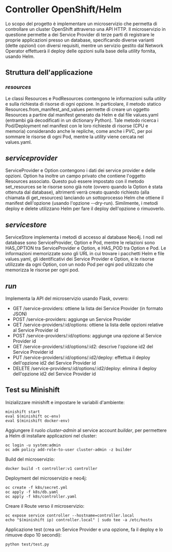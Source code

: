 # Controller OpenShift/Helm

Lo scopo del progetto è implementare un microservizio che permetta di controllare un cluster OpenShift attraverso una API HTTP.
Il microservizio in questione permette a dei Service Provider di terze parti di registrare le proprie applicazioni presso un database,
specificando diverse varianti (dette _opzioni_) con diversi requisiti,
mentre un servizio gestito dal Network Operator effettuerà il deploy delle opzioni sulla base della _utility_ fornita, usando Helm.

## Struttura dell'applicazione

### _resources_

Le classi Resources e PodResources contengono le informazioni sulla _utility_ e sulla richiesta di risorse di ogni opzione.
In particolare, il metodo statico Resources.from_manifest_and_values permette di creare un oggetto Resources a partire dal manifest
generato da Helm e dal file values.yaml (entrambi già decodificati in un dictionary Python). Tale metodo ricerca i Pod/Deployment nel manifest
con le loro richieste di risorse (CPU e memoria) considerando anche le repliche, come anche i PVC, per poi sommare le risorse di ogni
Pod, mentre la _utility_ viene cercata nel values.yaml.

## _serviceprovider_

ServiceProvider e Option contengono i dati dei service provider e delle opzioni. Option ha inoltre un campo privato che contiene l'oggetto
Resources associato. Questo può essere impostato con il metodo set_resources se le risorse sono già note (ovvero quando la Option è stata
ottenuta dal database), altrimenti verrà creato quando richiesto (alla chiamata di get_resources) lanciando un sottoprocesso Helm che
ottiene il manifest dell'opzione (usando l'opzione --dry-run). Similmente, i metodi deploy e delete utilizzano Helm per fare il deploy
dell'opzione o rimuoverlo.

## _servicestore_

ServiceStore implementa i metodi di accesso al database Neo4j. I nodi nel database sono ServiceProvider, Option e Pod, mentre le relazioni
sono HAS_OPTION tra ServiceProvider e Option, e HAS_POD tra Option e Pod. Le informazioni memorizzate sono gli URL in cui trovare i pacchetti
Helm e file values.yaml, gli identificativi dei Service Provider e Option, e le risorse utilizzate da ogni Option, con un nodo Pod per ogni
pod utilizzato che memorizza le risorse per ogni pod.

## _run_

Implementa la API del microservizio usando Flask, ovvero:
* GET /service-providers: ottiene la lista dei Service Provider (in formato JSON)
* POST /service-providers: aggiunge un Service Provider
* GET /service-providers/:id/options: ottiene la lista delle opzioni relative al Service Provider id
* POST /service-providers/:id/options: aggiunge una opzione al Service Provider id
* GET /service-providers/:id/options/:id2: descrive l'opzione id2 del Service Provider id
* PUT /service-providers/:id/options/:id2/deploy: effettua il deploy dell'opzione id2 del Service Provider id
* DELETE /service-providers/:id/options/:id2/deploy: elimina il deploy dell'opzione id2 del Service Provider id

## Test su Minishift
Inizializzare minishift e impostare le variabili d'ambiente:

    minishift start
    eval $(minishift oc-env)
    eval $(minishift docker-env)
  
Aggiungere il ruolo _cluster-admin_ al service account _builder_, per permettere a Helm di installare applicazioni nel cluster:

    oc login -u system:admin
    oc adm policy add-role-to-user cluster-admin -z builder
  
Build del microservizio:

    docker build -t controller:v1 controller

Deployment del microservizio e neo4j:

    oc create -f k8s/secret.yml
    oc apply -f k8s/db.yaml
    oc apply -f k8s/controller.yaml
  
Creare il Route verso il microservizio:

    oc expose service controller --hostname=controller.local
    echo "$(minishift ip) controller.local" | sudo tee -a /etc/hosts
  
Applicazione test (crea un Service Provider e una opzione, fa il deploy e lo rimuove dopo 10 secondi):

    python test/test.py
